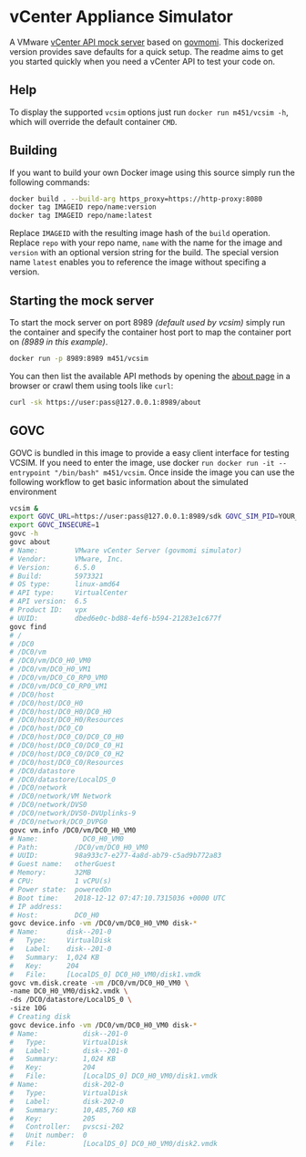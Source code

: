 # vCenter Appliance Simulator

A VMware [vCenter API mock server](https://github.com/vmware/govmomi/tree/master/vcsim") based on [govmomi](https://github.com/vmware/govmomi). This dockerized version provides save defaults for a quick setup. The readme aims to get you started quickly when you need a vCenter API to test your code on.

## Help

To display the supported `vcsim` options just run `docker run m451/vcsim -h`, which will override the default container `CMD`.

## Building

If you want to build your own Docker image using this source simply run the following commands:

``` bash
docker build . --build-arg https_proxy=https://http-proxy:8080
docker tag IMAGEID repo/name:version
docker tag IMAGEID repo/name:latest
```

Replace `IMAGEID` with the resulting image hash of the `build` operation. Replace `repo` with your repo name, `name` with the name for the image and `version` with an optional version string for the build. The special version name `latest` enables you to reference the image without specifing a version.

## Starting the mock server

To start the mock server on port 8989 *(default used by vcsim)* simply run the container and specify the container host port to map the container port on *(8989 in this example)*.

``` bash
docker run -p 8989:8989 m451/vcsim
```

You can then list the available API methods by opening the [about page](https://127.0.0.1:8989/about) in a browser or crawl them using tools like `curl`:

``` bash
curl -sk https://user:pass@127.0.0.1:8989/about
```

## GOVC

GOVC is bundled in this image to provide a easy client interface for testing VCSIM. If you need to enter the image, use docker `run docker run -it --entrypoint "/bin/bash" m451/vcsim`.
Once inside the image you can use the following workflow to get basic information about the simulated environment

``` bash
vcsim &
export GOVC_URL=https://user:pass@127.0.0.1:8989/sdk GOVC_SIM_PID=YOUR_RETURNED_PID
export GOVC_INSECURE=1
govc -h
govc about
# Name:         VMware vCenter Server (govmomi simulator)
# Vendor:       VMware, Inc.
# Version:      6.5.0
# Build:        5973321
# OS type:      linux-amd64
# API type:     VirtualCenter
# API version:  6.5
# Product ID:   vpx
# UUID:         dbed6e0c-bd88-4ef6-b594-21283e1c677f
govc find
# /
# /DC0
# /DC0/vm
# /DC0/vm/DC0_H0_VM0
# /DC0/vm/DC0_H0_VM1
# /DC0/vm/DC0_C0_RP0_VM0
# /DC0/vm/DC0_C0_RP0_VM1
# /DC0/host
# /DC0/host/DC0_H0
# /DC0/host/DC0_H0/DC0_H0
# /DC0/host/DC0_H0/Resources
# /DC0/host/DC0_C0
# /DC0/host/DC0_C0/DC0_C0_H0
# /DC0/host/DC0_C0/DC0_C0_H1
# /DC0/host/DC0_C0/DC0_C0_H2
# /DC0/host/DC0_C0/Resources
# /DC0/datastore
# /DC0/datastore/LocalDS_0
# /DC0/network
# /DC0/network/VM Network
# /DC0/network/DVS0
# /DC0/network/DVS0-DVUplinks-9
# /DC0/network/DC0_DVPG0
govc vm.info /DC0/vm/DC0_H0_VM0
# Name:           DC0_H0_VM0
# Path:         /DC0/vm/DC0_H0_VM0
# UUID:         98a933c7-e277-4a8d-ab79-c5ad9b772a83
# Guest name:   otherGuest
# Memory:       32MB
# CPU:          1 vCPU(s)
# Power state:  poweredOn
# Boot time:    2018-12-12 07:47:10.7315036 +0000 UTC
# IP address:
# Host:         DC0_H0
govc device.info -vm /DC0/vm/DC0_H0_VM0 disk-*
# Name:       disk--201-0
#   Type:     VirtualDisk
#   Label:    disk--201-0
#   Summary:  1,024 KB
#   Key:      204
#   File:     [LocalDS_0] DC0_H0_VM0/disk1.vmdk
govc vm.disk.create -vm /DC0/vm/DC0_H0_VM0 \
-name DC0_H0_VM0/disk2.vmdk \
-ds /DC0/datastore/LocalDS_0 \
-size 10G
# Creating disk
govc device.info -vm /DC0/vm/DC0_H0_VM0 disk-*
# Name:           disk--201-0
#   Type:         VirtualDisk
#   Label:        disk--201-0
#   Summary:      1,024 KB
#   Key:          204
#   File:         [LocalDS_0] DC0_H0_VM0/disk1.vmdk
# Name:           disk-202-0
#   Type:         VirtualDisk
#   Label:        disk-202-0
#   Summary:      10,485,760 KB
#   Key:          205
#   Controller:   pvscsi-202
#   Unit number:  0
#   File:         [LocalDS_0] DC0_H0_VM0/disk2.vmdk
```